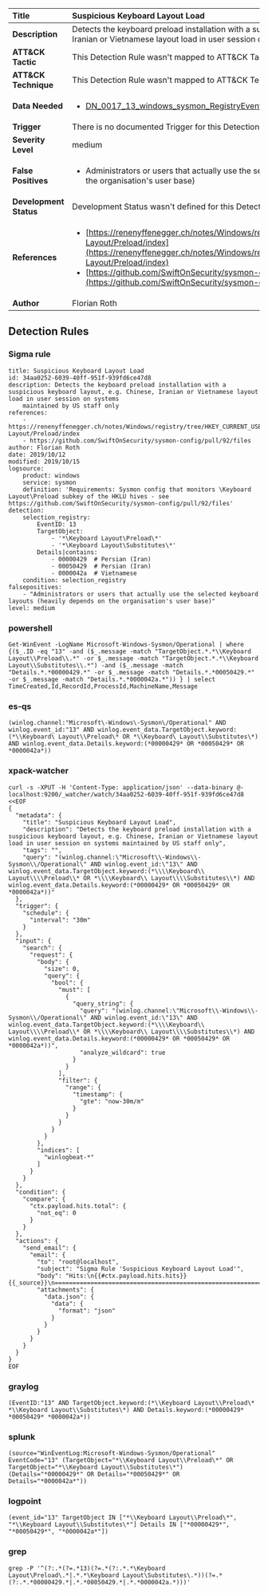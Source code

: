 | Title                    | Suspicious Keyboard Layout Load       |
|:-------------------------|:------------------|
| **Description**          | Detects the keyboard preload installation with a suspicious keyboard layout, e.g. Chinese, Iranian or Vietnamese layout load in user session on systems maintained by US staff only |
| **ATT&amp;CK Tactic**    |   This Detection Rule wasn't mapped to ATT&amp;CK Tactic yet  |
| **ATT&amp;CK Technique** |  This Detection Rule wasn't mapped to ATT&amp;CK Technique yet  |
| **Data Needed**          | <ul><li>[DN_0017_13_windows_sysmon_RegistryEvent](../Data_Needed/DN_0017_13_windows_sysmon_RegistryEvent.md)</li></ul>  |
| **Trigger**              |  There is no documented Trigger for this Detection Rule yet  |
| **Severity Level**       | medium |
| **False Positives**      | <ul><li>Administrators or users that actually use the selected keyboard layouts (heavily depends on the organisation's user base)</li></ul>  |
| **Development Status**   |  Development Status wasn't defined for this Detection Rule yet  |
| **References**           | <ul><li>[https://renenyffenegger.ch/notes/Windows/registry/tree/HKEY_CURRENT_USER/Keyboard-Layout/Preload/index](https://renenyffenegger.ch/notes/Windows/registry/tree/HKEY_CURRENT_USER/Keyboard-Layout/Preload/index)</li><li>[https://github.com/SwiftOnSecurity/sysmon-config/pull/92/files](https://github.com/SwiftOnSecurity/sysmon-config/pull/92/files)</li></ul>  |
| **Author**               | Florian Roth |


## Detection Rules

### Sigma rule

```
title: Suspicious Keyboard Layout Load
id: 34aa0252-6039-40ff-951f-939fd6ce47d8
description: Detects the keyboard preload installation with a suspicious keyboard layout, e.g. Chinese, Iranian or Vietnamese layout load in user session on systems
    maintained by US staff only
references:
    - https://renenyffenegger.ch/notes/Windows/registry/tree/HKEY_CURRENT_USER/Keyboard-Layout/Preload/index
    - https://github.com/SwiftOnSecurity/sysmon-config/pull/92/files
author: Florian Roth
date: 2019/10/12
modified: 2019/10/15
logsource:
    product: windows
    service: sysmon
    definition: 'Requirements: Sysmon config that monitors \Keyboard Layout\Preload subkey of the HKLU hives - see https://github.com/SwiftOnSecurity/sysmon-config/pull/92/files'
detection:
    selection_registry:
        EventID: 13
        TargetObject: 
            - '*\Keyboard Layout\Preload\*'
            - '*\Keyboard Layout\Substitutes\*'
        Details|contains:
            - 00000429  # Persian (Iran)
            - 00050429  # Persian (Iran)
            - 0000042a  # Vietnamese
    condition: selection_registry
falsepositives:
    - "Administrators or users that actually use the selected keyboard layouts (heavily depends on the organisation's user base)"
level: medium

```





### powershell
    
```
Get-WinEvent -LogName Microsoft-Windows-Sysmon/Operational | where {($_.ID -eq "13" -and ($_.message -match "TargetObject.*.*\\Keyboard Layout\\Preload\\.*" -or $_.message -match "TargetObject.*.*\\Keyboard Layout\\Substitutes\\.*") -and ($_.message -match "Details.*.*00000429.*" -or $_.message -match "Details.*.*00050429.*" -or $_.message -match "Details.*.*0000042a.*")) } | select TimeCreated,Id,RecordId,ProcessId,MachineName,Message
```


### es-qs
    
```
(winlog.channel:"Microsoft\-Windows\-Sysmon\/Operational" AND winlog.event_id:"13" AND winlog.event_data.TargetObject.keyword:(*\\Keyboard\ Layout\\Preload\* OR *\\Keyboard\ Layout\\Substitutes\*) AND winlog.event_data.Details.keyword:(*00000429* OR *00050429* OR *0000042a*))
```


### xpack-watcher
    
```
curl -s -XPUT -H 'Content-Type: application/json' --data-binary @- localhost:9200/_watcher/watch/34aa0252-6039-40ff-951f-939fd6ce47d8 <<EOF
{
  "metadata": {
    "title": "Suspicious Keyboard Layout Load",
    "description": "Detects the keyboard preload installation with a suspicious keyboard layout, e.g. Chinese, Iranian or Vietnamese layout load in user session on systems maintained by US staff only",
    "tags": "",
    "query": "(winlog.channel:\"Microsoft\\-Windows\\-Sysmon\\/Operational\" AND winlog.event_id:\"13\" AND winlog.event_data.TargetObject.keyword:(*\\\\Keyboard\\ Layout\\\\Preload\\* OR *\\\\Keyboard\\ Layout\\\\Substitutes\\*) AND winlog.event_data.Details.keyword:(*00000429* OR *00050429* OR *0000042a*))"
  },
  "trigger": {
    "schedule": {
      "interval": "30m"
    }
  },
  "input": {
    "search": {
      "request": {
        "body": {
          "size": 0,
          "query": {
            "bool": {
              "must": [
                {
                  "query_string": {
                    "query": "(winlog.channel:\"Microsoft\\-Windows\\-Sysmon\\/Operational\" AND winlog.event_id:\"13\" AND winlog.event_data.TargetObject.keyword:(*\\\\Keyboard\\ Layout\\\\Preload\\* OR *\\\\Keyboard\\ Layout\\\\Substitutes\\*) AND winlog.event_data.Details.keyword:(*00000429* OR *00050429* OR *0000042a*))",
                    "analyze_wildcard": true
                  }
                }
              ],
              "filter": {
                "range": {
                  "timestamp": {
                    "gte": "now-30m/m"
                  }
                }
              }
            }
          }
        },
        "indices": [
          "winlogbeat-*"
        ]
      }
    }
  },
  "condition": {
    "compare": {
      "ctx.payload.hits.total": {
        "not_eq": 0
      }
    }
  },
  "actions": {
    "send_email": {
      "email": {
        "to": "root@localhost",
        "subject": "Sigma Rule 'Suspicious Keyboard Layout Load'",
        "body": "Hits:\n{{#ctx.payload.hits.hits}}{{_source}}\n================================================================================\n{{/ctx.payload.hits.hits}}",
        "attachments": {
          "data.json": {
            "data": {
              "format": "json"
            }
          }
        }
      }
    }
  }
}
EOF

```


### graylog
    
```
(EventID:"13" AND TargetObject.keyword:(*\\Keyboard Layout\\Preload\* *\\Keyboard Layout\\Substitutes\*) AND Details.keyword:(*00000429* *00050429* *0000042a*))
```


### splunk
    
```
(source="WinEventLog:Microsoft-Windows-Sysmon/Operational" EventCode="13" (TargetObject="*\\Keyboard Layout\\Preload\*" OR TargetObject="*\\Keyboard Layout\\Substitutes\*") (Details="*00000429*" OR Details="*00050429*" OR Details="*0000042a*"))
```


### logpoint
    
```
(event_id="13" TargetObject IN ["*\\Keyboard Layout\\Preload\*", "*\\Keyboard Layout\\Substitutes\*"] Details IN ["*00000429*", "*00050429*", "*0000042a*"])
```


### grep
    
```
grep -P '^(?:.*(?=.*13)(?=.*(?:.*.*\Keyboard Layout\Preload\.*|.*.*\Keyboard Layout\Substitutes\.*))(?=.*(?:.*.*00000429.*|.*.*00050429.*|.*.*0000042a.*)))'
```



